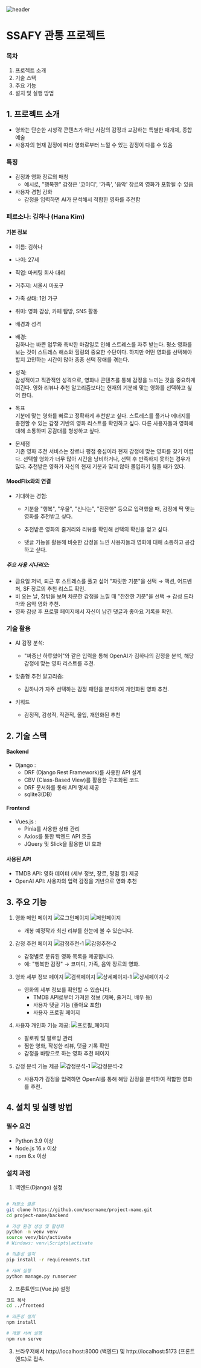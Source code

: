 ![header](https://capsule-render.vercel.app/api?type=waving&height=300&color=gradient&text=MoodFlix&fontColor=61FBFF&descAlign=96&descAlignY=91)

# SSAFY 관통 프로젝트

### 목차

1. 프로젝트 소개
2. 기술 스택
3. 주요 기능
4. 설치 및 실행 방법


## 1. 프로젝트 소개
- 영화는 단순한 시청각 콘텐츠가 아닌 사람의 감정과 교감하는 특별한 매개체, 종합예술
- 사용자의 현재 감정에 따라 영화로부터 느낄 수 있는 감정이 다를 수 있음

### 특징
- 감정과 영화 장르의 매칭
    - 예시로, "행복한" 감정은 '코미디', '가족', '음악' 장르의 영화가 포함될 수 있음
- 사용자 경험 강화
    - 감정을 입력하면 AI가 분석해서 적합한 영화를 추천함

### 페르소나: 김하나 (Hana Kim)
#### 기본 정보
- 이름: 김하나
- 나이: 27세
- 직업: 마케팅 회사 대리
- 거주지: 서울시 마포구
- 가족 상태: 1인 가구
- 취미: 영화 감상, 카페 탐방, SNS 활동
- 배경과 성격
- 배경: <br>
김하나는 바쁜 업무와 촉박한 마감일로 인해 스트레스를 자주 받는다. 평소 영화를 보는 것이 스트레스 해소와 힐링의 중요한 수단이다. 하지만 어떤 영화를 선택해야 할지 고민하는 시간이 많아 종종 선택 장애를 겪는다.

- 성격: <br>
감성적이고 직관적인 성격으로, 영화나 콘텐츠를 통해 감정을 느끼는 것을 중요하게 여긴다. 영화 리뷰나 추천 알고리즘보다는 현재의 기분에 맞는 영화를 선택하고 싶어 한다.

- 목표 <br>
기분에 맞는 영화를 빠르고 정확하게 추천받고 싶다.
스트레스를 풀거나 에너지를 충전할 수 있는 감정 기반의 영화 리스트를 확인하고 싶다.
다른 사용자들과 영화에 대해 소통하며 공감대를 형성하고 싶다.
- 문제점 <br>
기존 영화 추천 서비스는 장르나 평점 중심이라 현재 감정에 맞는 영화를 찾기 어렵다.
선택할 영화가 너무 많아 시간을 낭비하거나, 선택 후 만족하지 못하는 경우가 많다.
추천받은 영화가 자신의 현재 기분과 맞지 않아 몰입하기 힘들 때가 있다.

#### MoodFlix와의 연결

- 기대하는 경험:

    - 기분을 "행복", "우울", "신나는", "잔잔한" 등으로 입력했을 때, 감정에 딱 맞는 영화를 추천받고 싶다.

    - 추천받은 영화의 줄거리와 리뷰를 확인해 선택의 확신을 얻고 싶다.

    - 댓글 기능을 활용해 비슷한 감정을 느낀 사용자들과 영화에 대해 소통하고 공감하고 싶다.

##### 주요 사용 시나리오:

- 금요일 저녁, 퇴근 후 스트레스를 풀고 싶어 "짜릿한 기분"을 선택 → 액션, 어드벤처, SF 장르의 추천 리스트 확인.
- 비 오는 날, 창밖을 보며 차분한 감정을 느낄 때 "잔잔한 기분"을 선택 → 감성 드라마와 음악 영화 추천.
- 영화 감상 후 프로필 페이지에서 자신이 남긴 댓글과 좋아요 기록을 확인.

### 기술 활용
- AI 감정 분석: <br>
    - "짜증난 하루였어"와 같은 입력을 통해 OpenAI가 김하나의 감정을 분석, 해당 감정에 맞는 영화 리스트를 추천.

- 맞춤형 추천 알고리즘: <br>
    - 김하나가 자주 선택하는 감정 패턴을 분석하여 개인화된 영화 추천.

- 키워드
    - 감정적, 감성적, 직관적, 몰입, 개인화된 추천

## 2. 기술 스택
#### Backend
- Django :
    - DRF (Django Rest Framework)를 사용한 API 설계
    - CBV (Class-Based View)를 활용한 구조화된 코드
    - DRF 문서화를 통해 API 명세 제공
    - sqlite3(DB)
#### Frontend
- Vues.js :
    - Pinia를 사용한 상태 관리
    - Axios를 통한 백엔드 API 호출
    - JQuery 및 Slick을 활용한 UI 효과
#### 사용된 API
- TMDB API: 영화 데이터 (세부 정보, 장르, 평점 등) 제공
- OpenAI API: 사용자의 입력 감정을 기반으로 영화 추천
## 3. 주요 기능
1. 영화 메인 페이지
    ![로그인페이지](/uploads/34a220a3a8a14f8b1d3f4e3fa4c5c760/로그인페이지.png)
    ![메인페이지](/uploads/d7baba8224adca6a8679859045fa7796/메인페이지.png)
    - 개봉 예정작과 최신 리뷰를 한눈에 볼 수 있습니다.

2. 감정 추천 페이지
    ![감정추천-1](/uploads/f3f5d65e0d0e72dee55ecda721eeff59/감정추천-1.png)
    ![감정추천-2](/uploads/349b3e20554c767beb6269707b47c6d5/감정추천-2.png)
    - 감정별로 분류된 영화 목록을 제공합니다.
    - 예: "행복한 감정" → 코미디, 가족, 음악 장르의 영화.

3. 영화 세부 정보 페이지
    ![검색페이지](/uploads/5d57d896c12b85f7cae50fb152ebf266/검색페이지.png)
    ![상세페이지-1](/uploads/8618fcee1f263cdb8c5bfb77e0156495/상세페이지-1.png)
    ![상세페이지-2](/uploads/d7092490c27a1754b37867e40ff6aeef/상세페이지-2.png)
    - 영화의 세부 정보를 확인할 수 있습니다.
        - TMDB API로부터 가져온 정보 (제목, 줄거리, 배우 등)
        - 사용자 댓글 기능 (좋아요 포함)
        - 사용자 프로필 페이지

4. 사용자 개인화 기능 제공:
    ![프로필_페이지](/uploads/614451d6fc7f5afd2969bc2c2238b949/프로필_페이지.png)
    - 팔로워 및 팔로잉 관리
    - 찜한 영화, 작성한 리뷰, 댓글 기록 확인
    - 감정을 바탕으로 하는 영화 추천 페이지

5. 감정 분석 기능 제공
    ![감정분석-1](/uploads/983895ba9f8fba151b811006a734d1da/감정분석-1.png)
    ![감정분석-2](/uploads/fcb80d6abb12a8667cf6bc7373a9fbe2/감정분석-2.png)
    - 사용자가 감정을 입력하면 OpenAI를 통해 해당 감정을 분석하여 적합한 영화를 추천.

## 4. 설치 및 실행 방법
### 필수 요건
- Python 3.9 이상
- Node.js 16.x 이상
- npm 6.x 이상
### 설치 과정
1. 백엔드(Django) 설정
```bash

# 저장소 클론
git clone https://github.com/username/project-name.git
cd project-name/backend

# 가상 환경 생성 및 활성화
python -m venv venv
source venv/bin/activate  
# Windows: venv\Scripts\activate

# 의존성 설치
pip install -r requirements.txt

# 서버 실행
python manage.py runserver
```
2. 프론트엔드(Vue.js) 설정

```bash
코드 복사
cd ../frontend

# 의존성 설치
npm install

# 개발 서버 실행
npm run serve

```
3. 브라우저에서 http://localhost:8000 (백엔드) 및 http://localhost:5173 (프론트엔드)로 접속.
